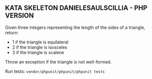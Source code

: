 ## KATA SKELETON DANIELESAULSCILLIA - PHP VERSION

Given three integers representing the length of the sides of a triangle, return:

- 1 if the triangle is equilateral
- 2 if the triangle is isosceles
- 3 if the triangle is scalene

Throw an exception if the triangle is not well-formed.

Run tests:
`vendor/phpunit/phpunit/phpunit tests`